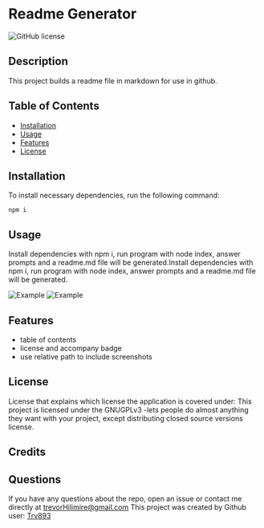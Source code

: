 # Readme Generator 

![GitHub license](https://img.shields.io/badge/license-GNUGPLv3-blue.svg)

## Description

This project builds a readme file in markdown for use in github.

## Table of Contents

* [Installation](#installation) 
* [Usage](#usage) 
* [Features](#features) 
* [License](#license) 


## Installation
To install necessary dependencies, run the following command:
  ```
  npm i
  ```

## Usage

Install dependencies with npm i, run program with node index, answer prompts and a readme.md file will be generated.Install dependencies with npm i, run program with node index, answer prompts and a readme.md file will be generated.

![Example](../Develop\utils\assets\images\screenshot.JPG)
![Example](..Develop\utils\assets\images\walkthrough.gifG)

## Features

- table of contents
- license and accompany badge
- use relative path to include screenshots


## License
License that explains which license the application is covered under:
This project is licensed under the GNUGPLv3 -lets people do almost anything they want with your project, except distributing closed source versions license.

## Credits



## Questions

If you have any questions about the repo, open an issue or contact me directly at trevorHilimire@gmail.com
This project was created by Github user: [Trv893](https://github.com/trv893/)
